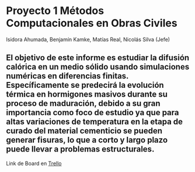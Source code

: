 # Proyecto 1 Métodos Computacionales en Obras Civiles

  Isidora Ahumada, 
  Benjamín Kamke, 
  Matías Real, 
  Nicolás Silva (Jefe) 

##  El objetivo de este informe es estudiar la difusión calórica en un medio sólido usando simulaciones numéricas en diferencias finitas. Específicamente se predecirá la evolución térmica en hormigones masivos durante su proceso de maduración, debido a su gran importancia como foco de estudio ya que para altas variaciones de temperatura en la etapa de curado del material cementicio se pueden generar fisuras, lo que a corto y largo plazo puede llevar a problemas estructurales.


Link de Board en [Trello](https://trello.com/b/xfHGW3HA/mcoc-proyecto-1)
